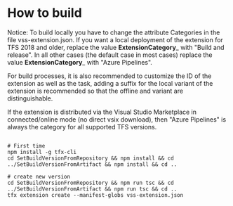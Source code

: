 # How to build
Notice:
To build locally you have to change the attribute Categories in the file vss-extension.json.
If you want a local deployment of the extension for TFS 2018 and older, replace the value __ExtensionCategory___ with "Build and release".
In all other cases (the default case in most cases) replace the value __ExtensionCategory___ with "Azure Pipelines".

For build processes, it is also recommended to customize the ID of the extension as well as the task, adding a suffix for the local variant of the extension is recommended so that the offline and variant are distinguishable.

If the extension is distributed via the Visual Studio Marketplace in connected/online mode (no direct vsix download), then "Azure Pipelines" is always the category for all supported TFS versions.

```shell

# First time
npm install -g tfx-cli
cd SetBuildVersionFromRepository && npm install && cd ../SetBuildVersionFromArtifact && npm install && cd ..

# create new version
cd SetBuildVersionFromRepository && npm run tsc && cd ../SetBuildVersionFromArtifact && npm run tsc && cd ..
tfx extension create --manifest-globs vss-extension.json

```

